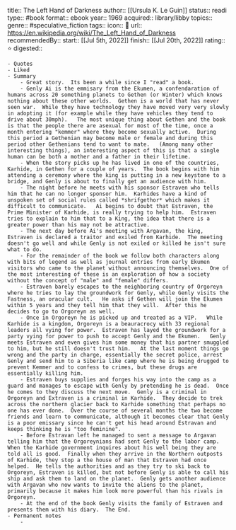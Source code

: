 title:: The Left Hand of Darkness
author:: [[Ursula K. Le Guin]]
status:: readi
type:: #book
format:: ebook
year:: 1969
acquired:: library/libby
topics::
genre:: #speculative_fiction
tags::
icon:: 📖
url:: https://en.wikipedia.org/wiki/The_Left_Hand_of_Darkness
recommendedBy::
start:: [[Jul 5th, 2022]] 
finish:: [[Jul 20th, 2022]] 
rating:: ⭐️
digested::

	- Quotes
	- Liked
	- Summary
		- Great story.  Its been a while since I "read" a book.
		- Genly Ai is the emmisary from the Ekumen, a confendaration of humans across 20 something planets to Gethen (or Winter) which knows nothing about these other worlds.  Gethen is a world that has never seen war.  While they have technology they have moved very very slowly in adopting it (for example while they have vehicles they tend to drive about 30mph).   The most unique thing about Gethen and the book is that the people there are asexual for most of the time, once a month entering "kemmer" where they become sexually active.  During this period a Gethenian may become male or female and during this period other Gethenians tend to want to mate.   (Among many other interesting things), an interesting aspect of this is that a single human can be both a mother and a father in their lifetime.
		- When the story picks up he has lived in one of the countries, Karhide, in Gethen for a couple of years.  The book begins with him attending a ceremony where the king is putting in a new keystone to a bridge, and Genly is about to finally get an audience with him.
		- The night before he meets with his sponsor Estraven who tells him that he can no longer sponsor him.  Karhides have a kind of unspoken set of social rules called *shrifgethor* which makes it difficult to communicate.   Ai begins to doubt that Estraven, the Prime Minister of Karhide, is really trying to help him.  Estraven tries to explain to him that to a King, the idea that there is a greater power than his may not be attractive.
		- The next day before Ai's meeting with Argavan, the king, Estraven is declared a traitor and exiled from Karhide.  The meeting doesn't go well and while Genly is not exiled or killed he isn't sure what to do.
		- For the remainder of the book we follow both characters along with bits of legend as well as journal entries from early Ekumen visitors who came to the planet without announcing themselves.  One of the most interesting of these is an exploration of how a society without the concept of "male" and "female" differs.
		- Estraven barely escapes to the neighboring country of Orgoreyn where he tries to lay the groundwork for Genly, while Genly visits the Fastness, an oracular cult.   He asks if Gethen will join the Ekumen within 5 years and they tell him that they will.  After this he decides to go to Orgoreyn as well.
		- Once in Orgoreyn he is picked up and treated as a VIP.   While Karhide is a kingdom, Orgoreyn is a beauracrocy with 33 regional leaders all vying for power.  Estraven has layed the groundwork for a party vying for power to push to accept Genly and the Ekumen.   Genly meets Estraven and even gives him some money that his partner smuggled to him, but he still doesn't trust him.   At the last moment things go wrong and the party in charge, essentially the secret police, arrest Genly and send him to a Siberia like camp where he is being drugged to prevent Kemmer and to confess to crimes, but these drugs are essentially killing him.
		- Estraven buys supplies and forges his way into the camp as a guard and manages to escape with Genly by pretending he is dead.  Once he comes to they discuss the next move.  Genly is a criminal in Orgoreyn and Extraven is a criminal in Karhide.  They decide to trek across the northern glacier back to Karhide something that perhaps no one has ever done.  Over the course of several months the two become friends and learn to communicate, although it becomes clear that Genly is a poor emissary since he can't get his head around Estravan and keeps thinking he is "too feminine".
		- Before Estravan left he managed to sent a message to Argavan telling him that the Orgoreynians had sent Genly to the labor camp.  When the Karhide government inquires about his well being they are told all is good.  Finally when they arrive in the Northern outposts of Karhide, they stop a the house of man that Estraven had once helped.  He tells the authorities and as they try to ski back to Orgoreyn, Estraven is killed, but not before Genly is able to call his ship and ask them to land on the planet.  Genly gets another audience with Argavan who now wants to invite the aliens to the planet, primarily because it makes him look more powerful than his rivals in Orgoreyn.
		- At the end of the book Genly visits the family of Estraven and presents them with his diary.  The End.
	- Permanent notes
		-